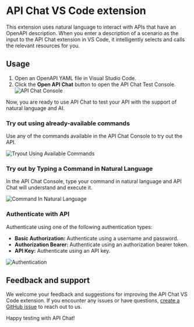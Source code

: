 # API Chat VS Code extension

This extension uses natural language to interact with APIs that have an OpenAPI description. When you enter a description of a scenario as the input to the API Chat extension in VS Code, it intelligently selects and calls the relevant resources for you.

## Usage

1. Open an OpenAPI YAML file in Visual Studio Code.
2. Click the **Open API Chat** button to open the API Chat Test Console.
   ![API Chat Console](docs/api-chat-extension/images/open-test-console.png)

Now, you are ready to use API Chat to test your API with the support of natural language and AI.

### Try out using already-available commands

Use any of the commands available in the API Chat Console to try out the API.

![Tryout Using Available Commands](docs/api-chat-extension/images/test-using-available-commands.gif)

### Try out by Typing a Command in Natural Language

In the API Chat Console, type your command in natural language and API Chat will understand and execute it.

![Command In Natural Language](docs/api-chat-extension/images/command-with-natural-lang.gif)

### Authenticate with API

Authenticate using one of the following authentication types:
   - **Basic Authorization:** Authenticate using a username and password.
   - **Authorization Bearer:** Authenticate using an authorization bearer token.
   - **API Key:** Authenticate using an API key.
   
![Authentication](docs/api-chat-extension/images/authentication.gif)

## Feedback and support

We welcome your feedback and suggestions for improving the API Chat VS Code extension. If you encounter any issues or have questions, [create a GitHub issue](https://github.com/wso2/api-chat-vscode/issues) to reach out to us.

Happy testing with API Chat!
